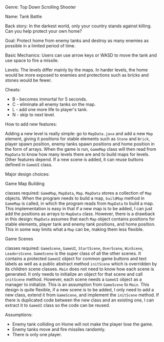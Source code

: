 Genre:
Top Down Scrolling Shooter

Name:
Tank Battle

Back story:
In the darkest world, only your country stands against killing. Can you help protect your own home?

Goal:
Protect home from enemy tanks and destroy as many enemies as possible in a limited period of time.

Basic Mechanics:
Users can use arrow keys or WASD to move the tank and use space to fire a missile.

Levels:
The levels differ mainly by the maps. In harder levels, the home would be more exposed to enemies and protections such as bricks and stones would be fewer.

Cheats:
- B - becomes immortal for 5 seconds.
- C - eliminate all enemy tanks on the map.
- L - add one more life to player's tank.
- N - skip to next level.

How to add new features:

Adding a new level is really simple: go to `MapData.java` and add a new `Map` element, giving it positions for stable elements such as `Stone` and `Brick`, player spawn position, enemy tanks spawn positions and home position in the form of arrays. When the game is run, `GameMap` class will then read from `MapData` to know how many levels there are and to build maps for levels.
Other features depend. If a new scene is added, it can reuse buttons defined in `GameUI` class.

Major design choices:

Game Map Building

classes required: `GameMap`, `MapData`, `Map`.
`MapData` stores a collection of `Map` objects. When the program needs to build a map, `buildMap` method in `GameMap` is called, in which the program reads from `MapData` to build a map.
This implementation is easy in that if a new map is to be added,  I can just add the positions as arrays to `MapData` class. However, there is a drawback in this design: `MapData` assumes that each `Map` object contains positions for stable elements, player tank and enemy tank positions, and home position. This in some way limits what a `Map` can be, making them less flexible.

Game Scenes

classes required: `GameScene`, `GameUI`, `StartScene`, `OverScene`, `WinScene`, `LeadersScene`.
`GameScene` is the super class of all the other scenes. It contains a protected `GameUI` object for common game buttons and text labels as well as a public abstract method `initScene` which is overridden by its children scene classes.
`Main` does not need to know how each scene is generated. It only needs to initialize an object for that scene and call `initScene` method. However, each scene needs a `GameUI` object as a manager to initialize. This is an assumption from `GameScene` to `Main`.
This design is quite flexible, if a new scene is to be added, I only need to add a new class, extend it from `GameScene`, and implement the `initScene` method. If there is duplicated code between the new class and an existing one, I can extract it to `GameUI` class so the code can be reused.

Assumptions:

- Enemy tank colliding on Home will not make the player lose the game.
- Enemy tanks move and fire missiles randomly.
- There is only one player.
